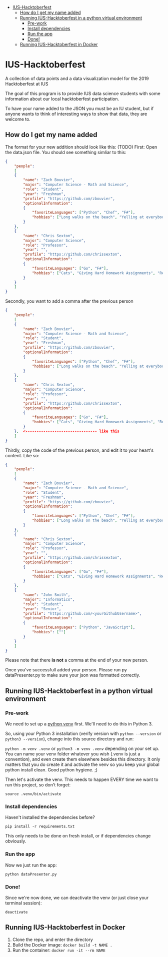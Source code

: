    * [IUS-Hacktoberfest](#ius-hacktoberfest)
      * [How do I get my name added](#how-do-i-get-my-name-added)
      * [Running IUS-Hacktoberfest in a python virtual environment](#running-ius-hacktoberfest-in-a-python-virtual-environment)
         * [Pre-work](#pre-work)
         * [Install dependencies](#install-dependencies)
         * [Run the app](#run-the-app)
         * [Done!](#done)
     * [Running IUS-Hacktoberfest in Docker](#running-ius-hacktoberfest-in-docker)
         
# IUS-Hacktoberfest

A collection of data points and a data visualization model for the 2019 Hacktoberfest at IUS

The goal of this program is to provide IUS data science students with some information about our local hacktoberfest participation.

To have your name added to the JSON you must be an IU student, but if anyone wants to think of interesting ways to show that data, they are welcome to.


## How do I get my name added

The format for your new addition should look like this: (TODO)
First: Open the data.json file. You should see something simliar to this:

```json
{
    "people":
    [
    {
        "name": "Zach Bouvier",
        "major": "Computer Science - Math and Science",
        "role": "Student",
        "year": "Freshman",
        "profile": "https://github.com/zbouvier",
        "optionalInformation":
        {
            "favoriteLanguages": ["Python", "Chef", "F#"],
            "hobbies": ["Long walks on the beach", "Yelling at everybody", "Big Data"]
        }
    },
    {
        "name": "Chris Sexton",
        "major": "Computer Science",
        "role": "Professor",
        "year": "",
        "profile": "https://github.com/chrissexton",
        "optionalInformation":
        {
            "favoriteLanguages": ["Go", "F#"],
            "hobbies": ["Cats", "Giving Hard Homework Assignments", "Reddit"]
        }
    }
    ]
}
```

Secondly, you want to add a comma after the previous person



```json
{
    "people":
    [
    {
        "name": "Zach Bouvier",
        "major": "Computer Science - Math and Science",
        "role": "Student",
        "year": "Freshman",
        "profile": "https://github.com/zbouvier",
        "optionalInformation":
        {
            "favoriteLanguages": ["Python", "Chef", "F#"],
            "hobbies": ["Long walks on the beach", "Yelling at everybody", "Big Data"]
        }
    },
    {
        "name": "Chris Sexton",
        "major": "Computer Science",
        "role": "Professor",
        "year": "",
        "profile": "https://github.com/chrissexton",
        "optionalInformation":
        {
            "favoriteLanguages": ["Go", "F#"],
            "hobbies": ["Cats", "Giving Hard Homework Assignments", "Reddit"]
        }
    },  <-------------------------------- like this
    ]
}
```

Thirdly, copy the code of the previous person, and edit it to your heart's content. Like so:

```json
{
    "people":
    [
    {
        "name": "Zach Bouvier",
        "major": "Computer Science - Math and Science",
        "role": "Student",
        "year": "Freshman",
        "profile": "https://github.com/zbouvier",
        "optionalInformation":
        {
            "favoriteLanguages": ["Python", "Chef", "F#"],
            "hobbies": ["Long walks on the beach", "Yelling at everybody", "Big Data"]
        }
    },
    {
        "name": "Chris Sexton",
        "major": "Computer Science",
        "role": "Professor",
        "year": "",
        "profile": "https://github.com/chrissexton",
        "optionalInformation":
        {
            "favoriteLanguages": ["Go", "F#"],
            "hobbies": ["Cats", "Giving Hard Homework Assignments", "Reddit"]
        }
    },
    {
        "name": "John Smith",
        "major": "Informatics",
        "role": "Student",
        "year": "Senior",
        "profile": "https://github.com/<yourGithubUsername>",
        "optionalInformation":
        {
            "favoriteLanguages": ["Python", "JavaScript"],
            "hobbies": [""]
        }
    }
    ]
}
```

Please note that there **is not** a comma at the end of your new person.

Once you've successfull added your person. Please run py dataPresenter.py to make sure your json was formatted correctly.


## Running IUS-Hacktoberfest in a python virtual environment

### Pre-work

We need to set up a [python venv](https://docs.python.org/3/library/venv.html) first. We'll need to do this in Python 3.

So, using your Python 3 installation (verify version with `python --version` or `python3 --version`), change into this source directory and run:

`python -m venv .venv` or `python3 -m venv .venv` depending on your set up. You can name your venv folder whatever you wish (.venv is just a convention), and even create them elsewhere besides this directory. It only matters that you do create it and activate the venv so you keep your global python install clean. Good python hygiene. ;)

Then let's activate the venv.  This needs to happen EVERY time we want to run this project, so don't forget:

`source .venv/bin/activate`

### Install dependencies

Haven't installed the dependencies before?

`pip install -r requirements.txt`

This only needs to be done on fresh install, or if dependencies change obviously.

### Run the app

Now we just run the app:

`python dataPresenter.py`

### Done!

Since we're now done, we can deactivate the venv (or just close your terminal session):

`deactivate`
## Running IUS-Hacktoberfest in Docker
1. Clone the repo, and enter the directory
2. Build the Docker image: `docker build -t NAME .`
3. Run the container: `docker run -it --rm NAME`